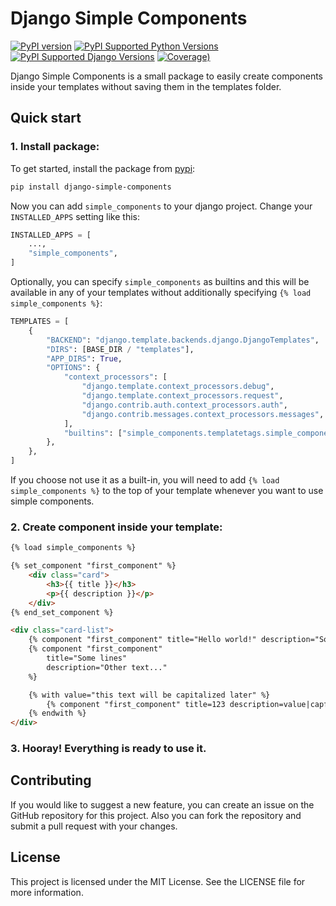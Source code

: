 # Django Simple Components
[![PyPI version](https://badge.fury.io/py/django-simple-components.svg)](https://pypi.python.org/pypi/django-simple-components/)
[![PyPI Supported Python Versions](https://img.shields.io/pypi/pyversions/django-simple-components.svg)](https://pypi.python.org/pypi/django-simple-components/)
[![PyPI Supported Django Versions](https://img.shields.io/pypi/djversions/django-simple-components.svg)](https://pypi.python.org/pypi/django-simple-components/)
[![Coverage)](https://img.shields.io/codecov/c/github/paqstd-dev/django-simple-components/main.svg)](https://app.codecov.io/github/paqstd-dev/django-simple-components)

Django Simple Components is a small package to easily create components inside your templates without saving them in the templates folder.

## Quick start

### 1. Install package:
To get started, install the package from [pypi](https://pypi.org/project/django-simple-components/):
```bash
pip install django-simple-components
```

Now you can add `simple_components` to your django project. Change your `INSTALLED_APPS` setting like this:
```python
INSTALLED_APPS = [
    ...,
    "simple_components",
]
```

Optionally, you can specify `simple_components` as builtins and this will be available in any of your templates without additionally specifying `{% load simple_components %}`:
```python
TEMPLATES = [
    {
        "BACKEND": "django.template.backends.django.DjangoTemplates",
        "DIRS": [BASE_DIR / "templates"],
        "APP_DIRS": True,
        "OPTIONS": {
            "context_processors": [
                "django.template.context_processors.debug",
                "django.template.context_processors.request",
                "django.contrib.auth.context_processors.auth",
                "django.contrib.messages.context_processors.messages",
            ],
            "builtins": ["simple_components.templatetags.simple_components"],
        },
    },
]
```
If you choose not use it as a built-in, you will need to add `{% load simple_components %}` to the top of your template whenever you want to use simple components.

### 2. Create component inside your template:
```html
{% load simple_components %}

{% set_component "first_component" %}
    <div class="card">
        <h3>{{ title }}</h3>
        <p>{{ description }}</p>
    </div>
{% end_set_component %}

<div class="card-list">
    {% component "first_component" title="Hello world!" description="Some text..." %}
    {% component "first_component"
        title="Some lines"
        description="Other text..."
    %}

    {% with value="this text will be capitalized later" %}
        {% component "first_component" title=123 description=value|capfirst %}
    {% endwith %}
</div>
```

### 3. Hooray! Everything is ready to use it.

## Contributing
If you would like to suggest a new feature, you can create an issue on the GitHub repository for this project.
Also you can fork the repository and submit a pull request with your changes.

## License
This project is licensed under the MIT License. See the LICENSE file for more information.
